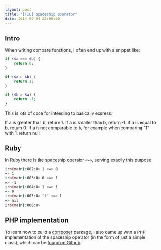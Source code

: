 ```yaml
---
layout: post
title: "[TIL] Spaceship operator"
date: 2014-09-04 22:00:00
---
```


## Intro

When writing compare functions, I often end up with a snippet like:

```php
if ($a === $b) {
    return 0;
}

if ($a > $b) {
    return 1;
}

if ($b > $a) {
    return -1;
}
```

This is lots of code for intending to basically express:

If a is greater than b, return 1.
If a is smaller than b, return -1.
if a is equal to b, return 0.
If a is not comparable to b, for example when comparing "1" with 1, return null.

## Ruby

In Ruby there is the spaceship operator `<=>`, serving exactly this purpose.

```bash
irb(main):002:0> 1 <=> 0
=> 1
irb(main):003:0> 0 <=> 1
=> -1
irb(main):004:0> 1 <=> 1
=> 0
irb(main):005:0> "1" <=> 1
=> nil
irb(main):006:0>
```

## PHP implementation

To learn how to build a [composer](https://getcomposer.org) package, I also came up with a PHP implementation of the spaceship operator (in the form of just a simple class), which can be [found on Github](https://github.com/robin-drexler/spaceship-php).
